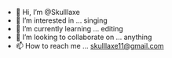 - 👋 Hi, I’m @Skulllaxe
- 👀 I’m interested in ... singing
- 🌱 I’m currently learning ... editing
- 💞️ I’m looking to collaborate on ... anything
- 📫 How to reach me ... skulllaxe11@gmail.com


<!---
Skulllaxe/Skulllaxe is a ✨ special ✨ repository because its `README.md` (this file) appears on your GitHub profile.
You can click the Preview link to take a look at your changes.
--->
